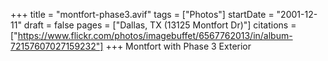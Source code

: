 +++
title = "montfort-phase3.avif"
tags = ["Photos"]
startDate = "2001-12-11"
draft = false
pages = ["Dallas, TX (13125 Montfort Dr)"]
citations = ["https://www.flickr.com/photos/imagebuffet/6567762013/in/album-72157607027159232"]
+++
Montfort with Phase 3 Exterior
